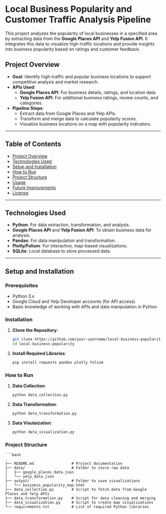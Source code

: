 # Local Business Popularity and Customer Traffic Analysis Pipeline

This project analyzes the popularity of local businesses in a specified area by extracting data from the **Google Places API** and **Yelp Fusion API**. It integrates this data to visualize high-traffic locations and provide insights into business popularity based on ratings and customer feedback.

## Project Overview

- **Goal**: Identify high-traffic and popular business locations to support competitive analysis and market research.
- **APIs Used**:
  - **Google Places API**: For business details, ratings, and location data.
  - **Yelp Fusion API**: For additional business ratings, review counts, and categories.
- **Pipeline Steps**:
  - Extract data from Google Places and Yelp APIs.
  - Transform and merge data to calculate popularity scores.
  - Visualize business locations on a map with popularity indicators.

---

## Table of Contents

- [Project Overview](#project-overview)
- [Technologies Used](#technologies-used)
- [Setup and Installation](#setup-and-installation)
- [How to Run](#how-to-run)
- [Project Structure](#project-structure)
- [Usage](#usage)
- [Future Improvements](#future-improvements)
- [License](#license)

---

## Technologies Used

- **Python**: For data extraction, transformation, and analysis.
- **Google Places API** and **Yelp Fusion API**: To obtain business data for analysis.
- **Pandas**: For data manipulation and transformation.
- **Plotly/Folium**: For interactive, map-based visualizations.
- **SQLite**: Local database to store processed data.

---

## Setup and Installation

### Prerequisites

- Python 3.x
- Google Cloud and Yelp Developer accounts (for API access)
- Basic knowledge of working with APIs and data manipulation in Python

### Installation

1. **Clone the Repository**:
   ```bash
   git clone https://github.com/your-username/local-business-popularity.git
   cd local-business-popularity

2. **Install Required Libraries**:
    ```bash
    pip install requests pandas plotly folium

### How to Run
1. **Data Collection**:
    ```bash
    python data_collection.py

2. **Data Transformation**:
    ```bash
    python data_transformation.py

3. **Data Visulaization**:
    ```bash
    python data_visualization.py

### Project Structure
    ```bash
    .
    ├── README.md                 # Project documentation
    ├── data/                     # Folder to store raw data
    │   ├── google_places_data.json
    │   └── yelp_data.json
    ├── output/                   # Folder to save visualizations
    │   └── business_popularity_map.html
    ├── data_collection.py        # Script to fetch data from Google Places and Yelp APIs
    ├── data_transformation.py    # Script for data cleaning and merging
    ├── data_visualization.py     # Script to create map visualizations
    └── requirements.txt          # List of required Python libraries
